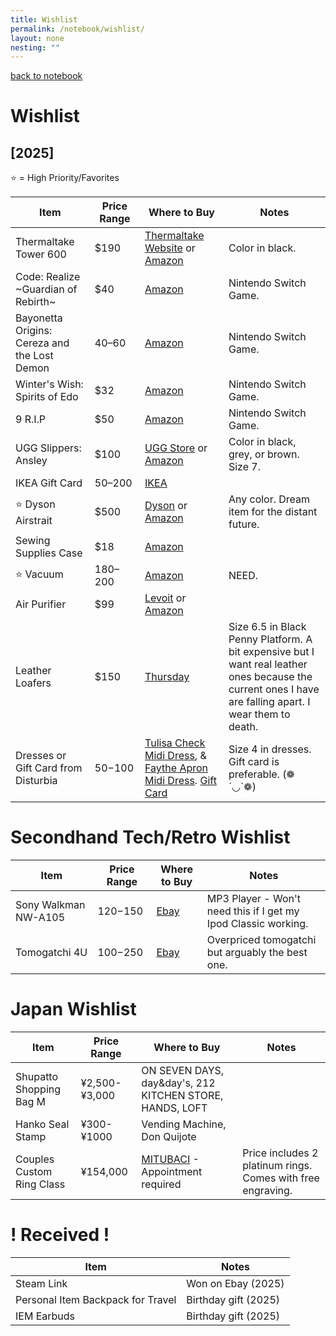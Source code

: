 ```yaml
---
title: Wishlist
permalink: /notebook/wishlist/
layout: none
nesting: ""
---
```

[back to notebook](/notebook)
# Wishlist
## [2025]

⭐ = High Priority/Favorites

| **Item** | **Price Range** | **Where to Buy** | **Notes** |
| --- | --- | --- | --- |
| Thermaltake Tower 600 | $190 | [Thermaltake Website](https://thermaltakeusa.com/products/the-tower-600-mid-tower-chassis-ca-1z1-00m1wn-00) or [Amazon](https://a.co/d/4fDEA2f) | Color in black. |
| Code: Realize ~Guardian of Rebirth~ | $40 | [Amazon](https://a.co/d/61MY5gK) | Nintendo Switch Game. |
| Bayonetta Origins: Cereza and the Lost Demon | $40–$60 | [Amazon](https://www.amazon.com/Bayonetta-Origins-Cereza-Demon-Nintendo-Switch/dp/B0BQ7L6TX6?th=1) | Nintendo Switch Game. |
| Winter's Wish: Spirits of Edo | $32 | [Amazon](https://a.co/d/6i5lt96) | Nintendo Switch Game. |
| 9 R.I.P | $50 | [Amazon](https://a.co/d/gN1Nlal) | Nintendo Switch Game. |
| UGG Slippers: Ansley | $100 | [UGG Store](https://www.ugg.com/women/ansley/1106878.html?dwvar_1106878_color=LGRY) or [Amazon](https://a.co/d/0qwN9md) | Color in black, grey, or brown. Size 7. |
| IKEA Gift Card | $50–$200 | [IKEA](https://www.ikea.com/us/en/customer-service/gift-cards-pub3d1efe50/) |  |
| ⭐ Dyson Airstrait | $500 | [Dyson](https://www.dyson.com/hair-care/hair-straighteners/airstrait/prussian-blue-rich-copper) or [Amazon](https://a.co/d/fb1K4mu) | Any color. Dream item for the distant future. |
| Sewing Supplies Case | $18 | [Amazon](https://a.co/d/aGCVC0x) |  |
| ⭐ Vacuum | $180–$200 | [Amazon](https://a.co/d/hO5JSxI) | NEED. |
| Air Purifier | $99 | [Levoit](https://levoit.com/collections/shop/products/core300-air-purifier) or [Amazon](https://a.co/d/18zSajm) | 
| Leather Loafers | $150 | [Thursday](https://thursdayboots.com/products/womens-penny-platform-loafer-lug-sole-black) | Size 6.5 in Black Penny Platform. A bit expensive but I want real leather ones because the current ones I have are falling apart. I wear them to death.
| Dresses or Gift Card from Disturbia | $50-$100 |[Tulisa Check Midi Dress](https://www.disturbia.us/collections/womens-midi-dresses/products/tulisa-check-midi-dress?_pos=42&_fid=d73355efb&_ss=c&variant=50648424120594), & [Faythe Apron Midi Dress](https://www.disturbia.us/collections/womens-midi-dresses/products/faythe-apron-midi-dress?_pos=58&_fid=5f9dfa4ea&_ss=c&variant=48984995004690). [Gift Card](https://www.disturbia.us/products/e-gift-card) | Size 4 in dresses. Gift card is preferable. (❁´◡`❁)



# Secondhand Tech/Retro Wishlist

| **Item** | **Price Range** | **Where to Buy** | **Notes** |
| --- | --- | --- | --- |
| Sony Walkman NW-A105 | $120-$150 | [Ebay](https://www.ebay.com/sch/i.html?_nkw=sony+walkman+nw-a105) | MP3 Player - Won't need this if I get my Ipod Classic working. |
| Tomogatchi 4U | $100-$250 | [Ebay](https://www.ebay.com/sch/i.html?_nkw=tamagotchi+"4u") | Overpriced tomogatchi but arguably the best one. |

# Japan Wishlist
| **Item** | **Price Range** | **Where to Buy** | **Notes** |
| --- | --- | --- | --- |
| Shupatto Shopping Bag M | ¥2,500-¥3,000 | ON SEVEN DAYS, day&day's, 212 KITCHEN STORE, HANDS, LOFT |  |
| Hanko Seal Stamp | ¥300-¥1000 | Vending Machine, Don Quijote | |
| Couples Custom Ring Class | ¥154,000 | [MITUBACI](https://www.mitubaci.co.jp/en/classes/premium-couple-rings/) - Appointment required | Price includes 2 platinum rings. Comes with free engraving. |

# ! Received !
| **Item** | **Notes** |
| --- | --- |
| Steam Link | Won on Ebay (2025) |
| Personal Item Backpack for Travel | Birthday gift (2025)  |
| IEM Earbuds | Birthday gift (2025)  |